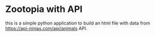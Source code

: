 # Zootopia with API

this is a simple python application to build an html file with data from https://api-ninjas.com/api/animals API.